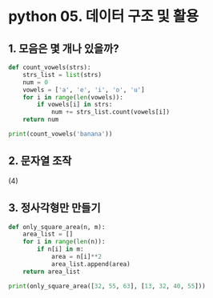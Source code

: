 # python 05. 데이터 구조 및 활용



## 1. 모음은 몇 개나 있을까?

```python
def count_vowels(strs):
    strs_list = list(strs)
    num = 0
    vowels = ['a', 'e', 'i', 'o', 'u']
    for i in range(len(vowels)):
        if vowels[i] in strs:
            num += strs_list.count(vowels[i])
    return num

print(count_vowels('banana'))
```



## 2. 문자열 조작

(4) 



## 3. 정사각형만 만들기

```python
def only_square_area(n, m):
    area_list = []
    for i in range(len(n)):
        if n[i] in m:
            area = n[i]**2
            area_list.append(area)
    return area_list

print(only_square_area([32, 55, 63], [13, 32, 40, 55]))
```

